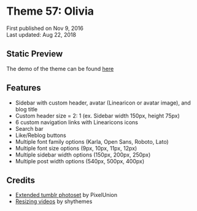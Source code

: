 # Theme 57: Olivia

First published on Nov 9, 2016  
Last updated: Aug 22, 2018

## Static Preview

The demo of the theme can be found [here](https://shupreviews.tumblr.com/theme57)

## Features

* Sidebar with custom header, avatar (Linearicon or avatar image), and blog title
* Custom header size = 2: 1 (ex. Sidebar width 150px, height 75px)
* 6 custom navigation links with Linearicons icons
* Search bar
* Like/Reblog buttons
* Multiple font family options (Karla, Open Sans, Roboto, Lato)
* Multiple font size options (9px, 10px, 11px, 12px)
* Multiple sidebar width options (150px, 200px, 250px)
* Multiple post width options (540px, 500px, 400px)

## Credits

* [Extended tumblr photoset](https://github.com/PixelUnion/Extended-Tumblr-Photoset) by PixelUnion
* [Resizing videos](http://shythemes.tumblr.com/post/134536748863/tutorial-resizing-videos) by shythemes
